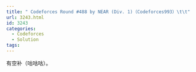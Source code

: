 ```yaml
---
title: " Codeforces Round #488 by NEAR (Div. 1)（Codeforces993）\t\t"
url: 3243.html
id: 3243
categories:
  - Codeforces
  - Solution
tags:
---
```


有空补（咕咕咕）。